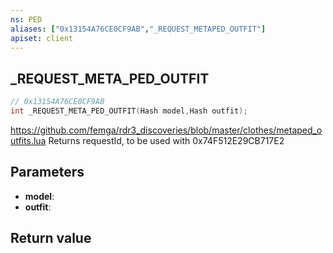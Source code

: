 ```yaml
---
ns: PED
aliases: ["0x13154A76CE0CF9AB","_REQUEST_METAPED_OUTFIT"]
apiset: client
---
```

## _REQUEST_META_PED_OUTFIT

```c
// 0x13154A76CE0CF9AB
int _REQUEST_META_PED_OUTFIT(Hash model,Hash outfit);
```

https://github.com/femga/rdr3_discoveries/blob/master/clothes/metaped_outfits.lua
Returns requestId, to be used with 0x74F512E29CB717E2

## Parameters
* **model**:
* **outfit**:

## Return value

